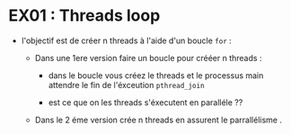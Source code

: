 # EX01 : Threads loop 

- l'objectif est de créer n threads à l'aide d'un boucle ``for`` :

    - Dans une 1ere version faire un boucle pour crééer n threads : 

        - dans le boucle vous créez le threads et le processus main attendre le fin de l'éxceution `pthread_join`

        - est ce que on les threads s'éxecutent en paralléle ??

    - Dans le 2 éme version crée n threads en assurent le parrallélisme .